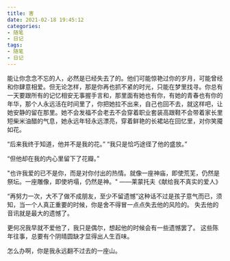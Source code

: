 ```yaml
---
title: 害
date: 2021-02-18 19:45:12
categories:
- 随笔
- 日记
tags:
- 随笔
- 日记
---
```


能让你念念不忘的人，必然是已经失去了的。他们可能惊艳过你的岁月，可能曾经和你肆意相爱。但无论怎样，那是你再也抓不紧的时光，只能在梦里找寻。你总有一天要跟所有的记忆相安无事握手言和，那里面有她也有你，有她的青春也有你的年华，那个人永远活在时间里了，你把她拉不出来，自己也回不去，就这样吧，让她安静的留在那里。她不会发福不会老去不会穿着职业套装高跟鞋不会带着家长里短柴米油醋的气息，她永远年轻永远漂亮，穿着鲜艳的长裙站在回忆里，对你笑魇如花。

“后来我终于知道，他并不是我的花。” “我只是恰巧途径了他的盛放。”

“但他却在我的内心里留下了花瓣。”

"也许我爱的已不是你，而是对你付出的热情。就像一座神庙，即使荒芜，仍然是祭坛。一座雕像，即使坍塌，仍然是神。"
  ——莱蒙托夫《献给我不真实的爱人》

“再努力一次，大不了做不成朋友，至少不留遗憾”这种话不过是孩子意气而已，须知，当一个人真正重要的时候，你是舍不得冒一点点失去他的风险的。
失去他的音讯就是最大的遗憾了。

更何况我早就不爱他了，我只是偶尔，想起他的时候会有一些遗憾罢了。
这些陈年往事，总要有个阴晴圆缺才显得出人生百味。

怎么办啊，你是我永远翻不过去的一座山。
